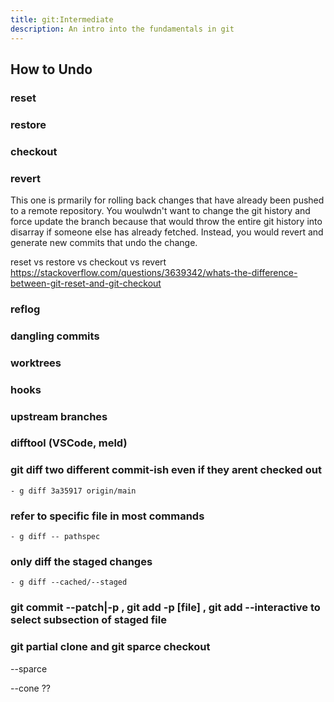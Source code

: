 ```yaml
---
title: git:Intermediate
description: An intro into the fundamentals in git
---
```


## How to Undo

### reset

### restore

### checkout

### revert

This one is prmarily for rolling back changes that have already been pushed to a remote repository. You woulwdn't want to change the git history and force update the branch because that would throw the entire git history into disarray if someone else has already fetched. Instead, you would revert and generate new commits that undo the change.

reset vs restore vs checkout        vs       revert
https://stackoverflow.com/questions/3639342/whats-the-difference-between-git-reset-and-git-checkout

### reflog

### dangling commits

### worktrees

### hooks

### upstream branches

### difftool (VSCode, meld)

### git diff two different commit-ish even if they arent checked out
    - g diff 3a35917 origin/main

### refer to specific file in most commands
    - g diff -- pathspec

### only diff the staged changes
    - g diff --cached/--staged

### git commit --patch|-p , git add -p \[file\] , git add --interactive to select subsection of staged file

### git partial clone and git sparce checkout
--sparce

--cone ??
